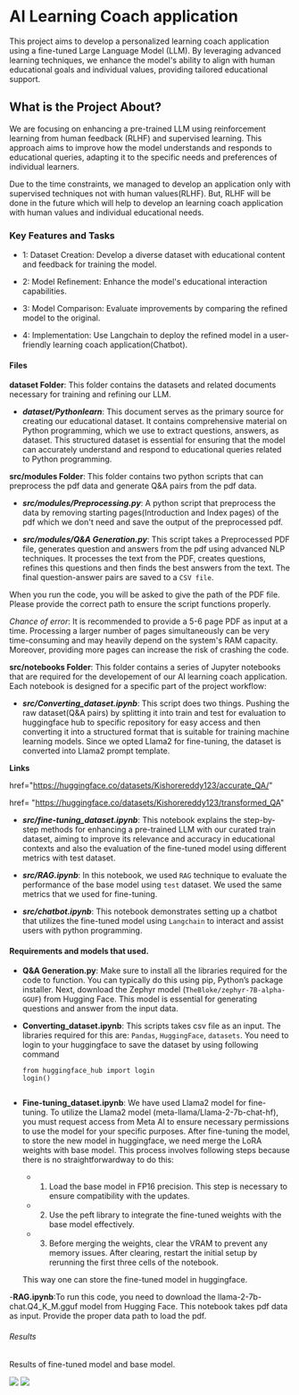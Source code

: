 # AI Learning Coach application

This project aims to develop a personalized learning coach application using a fine-tuned Large Language Model (LLM). By leveraging advanced learning techniques, we enhance the model's ability to align with human educational goals and individual values, providing tailored educational support.

## What is the Project About?

We are focusing on enhancing a pre-trained LLM using reinforcement learning from human feedback (RLHF) and supervised learning. This approach aims to improve how the model understands and responds to educational queries, adapting it to the specific needs and preferences of individual learners.

Due to the time constraints, we managed to develop an application only with supervised techniques not with human values(RLHF). But, RLHF will be done in the future which will help to develop an learning coach application with human values and individual educational needs.  

### Key Features and Tasks

- 1: Dataset Creation: Develop a diverse dataset with educational content and feedback for training the model.

- 2: Model Refinement: Enhance the model's educational interaction capabilities.

- 3: Model Comparison: Evaluate improvements by comparing the refined model to the original.

- 4: Implementation: Use Langchain to deploy the refined model in a user-friendly learning coach application(Chatbot).

#### Files

  **dataset Folder**: This folder contains the datasets and related documents necessary for training and refining our LLM. 

  - ***dataset/Pythonlearn***: This document serves as the primary source for creating our educational dataset. It contains comprehensive material on Python programming, which we use to extract questions, answers, as dataset. This structured dataset is essential for ensuring that the model can accurately understand and respond to educational queries related to Python programming.

   **src/modules Folder**: This folder contains two python scripts that can preprocess the pdf data and generate Q&A pairs from the pdf data.
    
  - ***src/modules/Preprocessing.py***: A python script that preprocess the data by removing starting pages(Introduction and Index pages) of the pdf which we don't need and save the output of the preprocessed pdf.

  - ***src/modules/Q&A Generation.py***: This script takes a Preprocessed PDF file, generates question and answers from the pdf using advanced NLP techniques. It processes the text from the PDF, creates questions, refines this questions and then finds the best answers from the text. The final question-answer pairs are saved to a `CSV file`.

When you run the code, you will be asked to give the path of the PDF file. Please provide the correct path to ensure the script functions properly. 

*Chance of error*:
It is recommended to provide a 5-6 page PDF as input at a time. Processing a larger number of pages simultaneously can be very time-consuming and may heavily depend on the system's RAM capacity. Moreover, providing more pages can increase the risk of crashing the code. 

  **src/notebooks Folder**: This folder contains a series of Jupyter notebooks that are required for the developement of our AI learning coach application. Each notebook is designed for a specific part of the project workflow:

  - ***src/Converting_dataset.ipynb***: This script does two things. Pushing the raw dataset(Q&A pairs) by splitting it into train and test for evaluation to huggingface hub to specific repository for easy access and then converting it into a structured format that is suitable for  training machine learning models. Since we opted Llama2 for fine-tuning, the dataset is converted into Llama2 prompt template.

****Links****


  href="https://huggingface.co/datasets/Kishorereddy123/accurate_QA/"
  
  href= "https://huggingface.co/datasets/Kishorereddy123/transformed_QA"


- ***src/fine-tuning_dataset.ipynb***: This notebook explains the step-by-step  methods for enhancing a pre-trained LLM with our curated train dataset, aiming to improve its relevance and accuracy in educational contexts and also the evaluation of the fine-tuned model using different metrics with test dataset.

- ***src/RAG.ipynb***: In this notebook, we used `RAG` technique to evaluate the performance of the base model using `test` dataset. We used the same metrics that we used for fine-tuning.

- ***src/chatbot.ipynb***: This notebook demonstrates setting up a chatbot that utilizes the fine-tuned model using `Langchain` to interact and assist users with python programming.

#### Requirements and models that used.

- **Q&A Generation.py**: Make sure to install all the libraries required for the code to function. You can typically do this using pip, Python’s package installer.  Next, download the Zephyr model (`TheBloke/zephyr-7B-alpha-GGUF`) from Hugging Face. This model is essential for generating questions and answer from the input data.

- **Converting_dataset.ipynb**: This scripts takes csv file as an input. The libraries required for this are: `Pandas`, `HuggingFace`, `datasets`. You need to login to your huggingface to save the dataset by using following command

  ```
  from huggingface_hub import login
  login()


- **Fine-tuning_dataset.ipynb**: We have used Llama2 model for fine-tuning. To utilize the Llama2 model (meta-llama/Llama-2-7b-chat-hf), you must request access from Meta AI to ensure necessary permissions to use the model for your specific purposes.
  After fine-tuning the model, to store the new model in huggingface, we need merge the LoRA weights with base model. This process involves following steps because there is no straightforwardway to do this:
   - 1.  Load the base model in FP16 precision. This step is necessary to ensure compatibility with the updates.
   - 2.  Use the peft library to integrate the fine-tuned weights with the base model effectively.
   - 3.  Before merging the weights, clear the VRAM to prevent any memory issues. After clearing, restart the initial setup by rerunning the first three cells of the notebook.

  This way one can store the fine-tuned model in huggingface.


-**RAG.ipynb**:To run this code, you need to download the llama-2-7b-chat.Q4_K_M.gguf model from Hugging Face. This notebook takes pdf data as input. Provide the proper data path to load the pdf. 


###### Results

Results of fine-tuned model and base model.

<img src="./res/Exact Match and F1 score.png"/>

<img src="./res/Exact Match.png"/>

